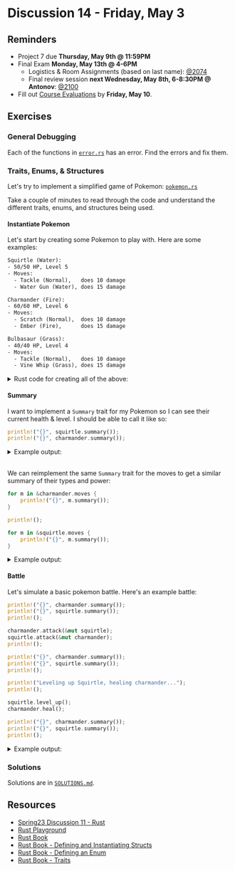# Discussion 14 - Friday, May 3

## Reminders

- Project 7 due **Thursday, May 9th @ 11:59PM**
- Final Exam **Monday, May 13th @ 4-6PM**
  - Logistics & Room Assignments (based on last name): [@2074](https://piazza.com/class/lrf5qvp042i1y2/post/2074)
  - Final review session **next Wednesday, May 8th, 6-8:30PM @ Antonov**: [@2100](https://piazza.com/class/lrf5qvp042i1y2/post/2100)
- Fill out [Course Evaluations](http://courseexp.umd.edu/) by **Friday, May 10**.

## Exercises

### General Debugging

Each of the functions in [`error.rs`](https://play.rust-lang.org/?version=stable&mode=debug&edition=2021&gist=4e4c4ae42395098a2aefabbcae925c08) has an error. Find the errors and fix them.


### Traits, Enums, & Structures

Let's try to implement a simplified game of Pokemon: [`pokemon.rs`](https://play.rust-lang.org/?version=stable&mode=debug&edition=2021&gist=e9ca91e067b217a0179225b7cdb2670a)

Take a couple of minutes to read through the code and understand the different traits, enums, and structures being used.

#### Instantiate Pokemon

Let's start by creating some Pokemon to play with. Here are some examples:

```txt
Squirtle (Water):
- 50/50 HP, Level 5
- Moves:
  - Tackle (Normal),   does 10 damage
  - Water Gun (Water), does 15 damage

Charmander (Fire):
- 60/60 HP, Level 6
- Moves:
  - Scratch (Normal),  does 10 damage
  - Ember (Fire),      does 15 damage

Bulbasaur (Grass):
- 40/40 HP, Level 4
- Moves:
  - Tackle (Normal),   does 10 damage
  - Vine Whip (Grass), does 15 damage
```


<details>
  <summary>Rust code for creating all of the above:</summary>

  ```rust
  let mut charmander = PokemonCharacter {
      name: String::from("Charmander"),
      level: 6,
      hp: 60,
      max_hp: 60,
      pokemon_type: PokemonType::Fire,
      moves: vec![
          PokemonMove {
              name: String::from("Scratch"),
              move_type: PokemonType::Normal,
              damage: 10,
          },
          PokemonMove {
              name: String::from("Ember"),
              move_type: PokemonType::Fire,
              damage: 15,
          },
      ],
  };

  let mut squirtle = PokemonCharacter {
      name: String::from("Squirtle"),
      level: 5,
      hp: 50,
      max_hp: 50,
      pokemon_type: PokemonType::Water,
      moves: vec![
          PokemonMove {
              name: String::from("Tackle"),
              move_type: PokemonType::Normal,
              damage: 10,
          },
          PokemonMove {
              name: String::from("Water Gun"),
              move_type: PokemonType::Water,
              damage: 15,
          },
      ],
  };

  let mut bulbasaur = PokemonCharacter {
      name: String::from("Bulbasaur"),
      level: 4,
      hp: 40,
      max_hp: 40,
      pokemon_type: PokemonType::Grass,
      moves: vec![
          PokemonMove {
              name: String::from("Tackle"),
              move_type: PokemonType::Normal,
              damage: 10,
          },
          PokemonMove {
              name: String::from("Vine Whip"),
              move_type: PokemonType::Grass,
              damage: 15,
          },
      ],
  };
  ```
</details>

#### Summary

I want to implement a `Summary` trait for my Pokemon so I can see their current health & level. I should be able to call it like so:

```rust
println!("{}", squirtle.summary());
println!("{}", charmander.summary());
```

<details>
  <summary>Example output:</summary>

  ```bash
  [Squirtle]: 93/100 HP, Level 10
  [Charmander]: 50/50 HP, Level 5
  ```
</details>

<br>

We can reimplement the same `Summary` trait for the moves to get a similar summary of their types and power:

```rust
for m in &charmander.moves {
    println!("{}", m.summary());
}

println!();

for m in &squirtle.moves {
    println!("{}", m.summary());
}
```

<details>
  <summary>Example output:</summary>

  ```bash
  [Scratch]: Type Normal, Power 10
  [Ember]: Type Fire, Power 15

  [Tackle]: Type Normal, Power 10
  [Water Gun]: Type Water, Power 15
  ```
</details>


#### Battle

Let's simulate a basic pokemon battle. Here's an example battle:

```rust
println!("{}", charmander.summary());
println!("{}", squirtle.summary());
println!();

charmander.attack(&mut squirtle);
squirtle.attack(&mut charmander);
println!();

println!("{}", charmander.summary());
println!("{}", squirtle.summary());
println!();

println!("Leveling up Squirtle, healing charmander...");
println!();

squirtle.level_up();
charmander.heal();

println!("{}", charmander.summary());
println!("{}", squirtle.summary());
println!();
```

<details>
  <summary>Example output:</summary>

  ```txt
  [Charmander]: 60/60 HP, Level 6
  [Squirtle]: 50/50 HP, Level 5

  Charmander used Scratch!
  Squirtle took 10 damage!
  Squirtle used Water Gun!
  It's super effective!
  Charmander took 30 damage!

  [Charmander]: 30/60 HP, Level 6
  [Squirtle]: 40/50 HP, Level 5

  Leveling up Squirtle, healing charmander...

  [Charmander]: 60/60 HP, Level 6
  [Squirtle]: 60/60 HP, Level 6
  ```

</details>

### Solutions
Solutions are in [`SOLUTIONS.md`](./SOLUTIONS.md).

## Resources

- [Spring23 Discussion 11 - Rust](https://github.com/cmsc330-umd/spring23/tree/main/discussions/d11_rust)
- [Rust Playground](https://play.rust-lang.org/)
- [Rust Book](https://doc.rust-lang.org/book/)
- [Rust Book - Defining and Instantiating Structs](https://doc.rust-lang.org/book/ch05-01-defining-structs.html)
- [Rust Book - Defining an Enum](https://doc.rust-lang.org/book/ch06-01-defining-an-enum.html)
- [Rust Book - Traits](https://doc.rust-lang.org/book/ch10-02-traits.html)
